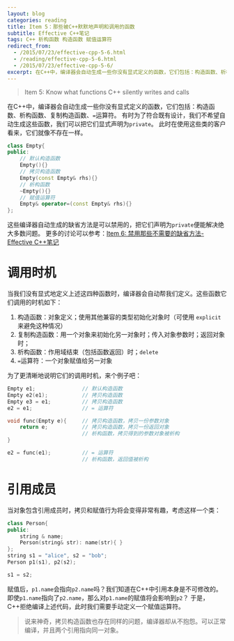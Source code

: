 ```yaml
---
layout: blog
categories: reading
title: Item 5：那些被C++默默地声明和调用的函数
subtitle: Effective C++笔记
tags: C++ 析构函数 构造函数 赋值运算符
redirect_from:
  - /2015/07/23/effective-cpp-5-6.html
  - /reading/effective-cpp-5-6.html
  - /2015/07/23/effective-cpp-5-6/
excerpt: 在C++中，编译器会自动生成一些你没有显式定义的函数，它们包括：构造函数、析构函数、复制构造函数、`=`运算符。
---
```


> Item 5:  Know what functions C++ silently writes and calls

在C++中，编译器会自动生成一些你没有显式定义的函数，它们包括：构造函数、析构函数、复制构造函数、`=`运算符。
有时为了符合既有设计，我们不希望自动生成这些函数，我们可以把它们显式声明为`private`。
此时在使用这些类的客户看来，它们就像不存在一样。

```cpp
class Empty{
public:
    // 默认构造函数
    Empty(){}   
    // 拷贝构造函数
    Empty(const Empty& rhs){}   
    // 析构函数
    ~Empty(){}
    // 赋值运算符
    Empty& operator=(const Empty& rhs){}
};
```

这些编译器自动生成的缺省方法是可以禁用的，把它们声明为`private`便能解决绝大多数问题。
更多的讨论可以参考：[Item 6: 禁用那些不需要的缺省方法-Effective C++笔记](/2015/07/23/effective-cpp-6.html)

# 调用时机

当我们没有显式地定义上述这四种函数时，编译器会自动帮我们定义。这些函数它们调用的时机如下：

1. 构造函数：对象定义；使用其他兼容的类型初始化对象时（可使用 `explicit` 来避免这种情况）
2. 复制构造函数：用一个对象来初始化另一对象时；传入对象参数时；返回对象时；
3. 析构函数：作用域结束（包括函数返回）时；`delete`
4. `=`运算符：一个对象赋值给另一对象

为了更清晰地说明它们的调用时机，来个例子吧：

```cpp
Empty e1;               // 默认构造函数
Empty e2(e1);           // 拷贝构造函数
Empty e3 = e1;          // 拷贝构造函数
e2 = e1;                // = 运算符

void func(Empty e){     // 拷贝构造函数，拷贝一份参数对象
    return e;           // 拷贝构造函数，拷贝一份返回对象
                        // 析构函数，拷贝得到的参数对象被析构
}

e2 = func(e1);          // = 运算符
                        // 析构函数，返回值被析构
```

<!--more-->

# 引用成员

当对象包含引用成员时，拷贝和赋值行为将会变得非常有趣，考虑这样一个类：

```cpp
class Person{
public:
    string & name;
    Person(string& str): name(str){ }
};
string s1 = "alice", s2 = "bob";
Person p1(s1), p2(s2);

s1 = s2;
```

赋值后，`p1.name`会指向`p2.name`吗？我们知道在C++中引用本身是不可修改的。
即使`p1.name`指向了`p2.name`，那么对`p1.name`的赋值将会影响到`p2`？
于是，C++拒绝编译上述代码，此时我们需要手动定义一个赋值运算符。

> 说来神奇，拷贝构造函数也存在同样的问题，编译器却从不抱怨。可以正常编译，并且两个引用指向同一对象。

